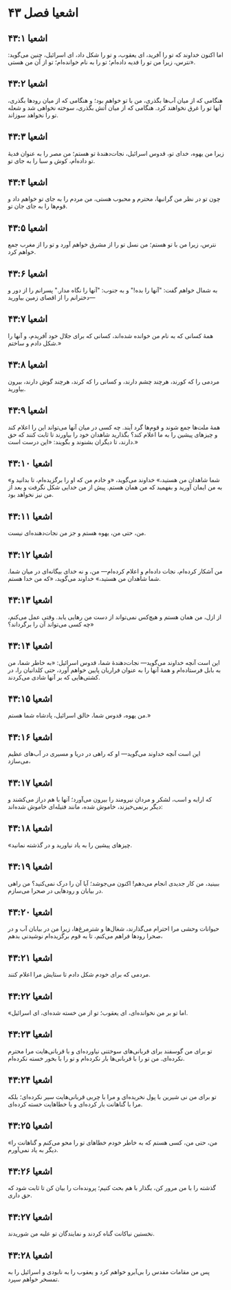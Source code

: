 # اشعیا فصل ۴۳

## اشعیا ۴۳:۱
اما اکنون خداوند که تو را آفرید، ای یعقوب، و تو را شکل داد، ای اسرائیل، چنین می‌گوید: «نترس، زیرا من تو را فدیه داده‌ام؛ تو را به نام خوانده‌ام؛ تو از آن من هستی.

## اشعیا ۴۳:۲
هنگامی که از میان آب‌ها بگذری، من با تو خواهم بود؛ و هنگامی که از میان رودها بگذری، آنها تو را غرق نخواهند کرد. هنگامی که از میان آتش بگذری، سوخته نخواهی شد و شعله تو را نخواهد سوزاند.

## اشعیا ۴۳:۳
زیرا من یهوه، خدای تو، قدوس اسرائیل، نجات‌دهندهٔ تو هستم؛ من مصر را به عنوان فدیهٔ تو داده‌ام، کوش و سبا را به جای تو.

## اشعیا ۴۳:۴
چون تو در نظر من گرانبها، محترم و محبوب هستی، من مردم را به جای تو خواهم داد و قوم‌ها را به جای جان تو.

## اشعیا ۴۳:۵
نترس، زیرا من با تو هستم؛ من نسل تو را از مشرق خواهم آورد و تو را از مغرب جمع خواهم کرد.

## اشعیا ۴۳:۶
به شمال خواهم گفت: "آنها را بده!" و به جنوب: "آنها را نگاه مدار." پسرانم را از دور و دخترانم را از اقصای زمین بیاورید—

## اشعیا ۴۳:۷
همهٔ کسانی که به نام من خوانده شده‌اند، کسانی که برای جلال خود آفریدم، و آنها را شکل دادم و ساختم.»

## اشعیا ۴۳:۸
مردمی را که کورند، هرچند چشم دارند، و کسانی را که کرند، هرچند گوش دارند، بیرون بیاورید.

## اشعیا ۴۳:۹
همهٔ ملت‌ها جمع شوند و قوم‌ها گرد آیند. چه کسی در میان آنها می‌تواند این را اعلام کند و چیزهای پیشین را به ما اعلام کند؟ بگذارید شاهدان خود را بیاورند تا ثابت کنند که حق دارند، تا دیگران بشنوند و بگویند: «این درست است.»

## اشعیا ۴۳:۱۰
«شما شاهدان من هستید،» خداوند می‌گوید، «و خادم من که او را برگزیده‌ام، تا بدانید و به من ایمان آورید و بفهمید که من همان هستم. پیش از من خدایی شکل نگرفت و بعد از من نیز نخواهد بود.

## اشعیا ۴۳:۱۱
من، حتی من، یهوه هستم و جز من نجات‌دهنده‌ای نیست.

## اشعیا ۴۳:۱۲
من آشکار کرده‌ام، نجات داده‌ام و اعلام کرده‌ام— من، و نه خدای بیگانه‌ای در میان شما. شما شاهدان من هستید،» خداوند می‌گوید، «که من خدا هستم.

## اشعیا ۴۳:۱۳
از ازل، من همان هستم و هیچ‌کس نمی‌تواند از دست من رهایی یابد. وقتی عمل می‌کنم، چه کسی می‌تواند آن را برگرداند؟»

## اشعیا ۴۳:۱۴
این است آنچه خداوند می‌گوید— نجات‌دهندهٔ شما، قدوس اسرائیل: «به خاطر شما، من به بابل فرستاده‌ام و همهٔ آنها را به عنوان فراریان پایین خواهم آورد، حتی کلدانیان را، در کشتی‌هایی که بر آنها شادی می‌کردند.

## اشعیا ۴۳:۱۵
من یهوه، قدوس شما، خالق اسرائیل، پادشاه شما هستم.»

## اشعیا ۴۳:۱۶
این است آنچه خداوند می‌گوید— او که راهی در دریا و مسیری در آب‌های عظیم می‌سازد،

## اشعیا ۴۳:۱۷
که ارابه و اسب، لشکر و مردان نیرومند را بیرون می‌آورد؛ آنها با هم دراز می‌کشند و دیگر برنمی‌خیزند، خاموش شده، مانند فتیله‌ای خاموش شده‌اند:

## اشعیا ۴۳:۱۸
«چیزهای پیشین را به یاد نیاورید و در گذشته نمانید.

## اشعیا ۴۳:۱۹
ببینید، من کار جدیدی انجام می‌دهم! اکنون می‌جوشد؛ آیا آن را درک نمی‌کنید؟ من راهی در بیابان و رودهایی در صحرا می‌سازم.

## اشعیا ۴۳:۲۰
حیوانات وحشی مرا احترام می‌گذارند، شغال‌ها و شترمرغ‌ها، زیرا من در بیابان آب و در صحرا رودها فراهم می‌کنم، تا به قوم برگزیده‌ام نوشیدنی بدهم،

## اشعیا ۴۳:۲۱
مردمی که برای خودم شکل دادم تا ستایش مرا اعلام کنند.

## اشعیا ۴۳:۲۲
«اما تو بر من نخوانده‌ای، ای یعقوب؛ تو از من خسته شده‌ای، ای اسرائیل.

## اشعیا ۴۳:۲۳
تو برای من گوسفند برای قربانی‌های سوختنی نیاورده‌ای و با قربانی‌هایت مرا محترم نکرده‌ای. من تو را با قربانی‌ها بار نکرده‌ام و تو را با بخور خسته نکرده‌ام.

## اشعیا ۴۳:۲۴
تو برای من نی شیرین با پول نخریده‌ای و مرا با چربی قربانی‌هایت سیر نکرده‌ای؛ بلکه مرا با گناهانت بار کرده‌ای و با خطاهایت خسته کرده‌ای.

## اشعیا ۴۳:۲۵
«من، حتی من، کسی هستم که به خاطر خودم خطاهای تو را محو می‌کنم و گناهانت را دیگر به یاد نمی‌آورم.

## اشعیا ۴۳:۲۶
گذشته را با من مرور کن، بگذار با هم بحث کنیم؛ پرونده‌ات را بیان کن تا ثابت شود که حق داری.

## اشعیا ۴۳:۲۷
نخستین نیاکانت گناه کردند و نمایندگان تو علیه من شوریدند.

## اشعیا ۴۳:۲۸
پس من مقامات مقدس را بی‌آبرو خواهم کرد و یعقوب را به نابودی و اسرائیل را به تمسخر خواهم سپرد.
